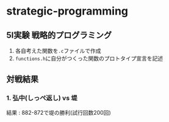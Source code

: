 # strategic-programming

## 5I実験 戦略的プログラミング

1. 各自考えた関数を`.c`ファイルで作成
2. `functions.h`に自分がつくった関数のプロトタイプ宣言を記述

## 対戦結果

### 1. 弘中(しっぺ返し) vs 堤

結果 : 882-872で堤の勝利(試行回数200回)
